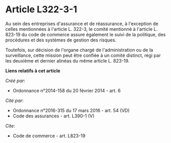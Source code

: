# Article L322-3-1

Au sein des entreprises d'assurance et de réassurance, à l'exception de celles mentionnées à l'article L. 322-3, le comité
mentionné à l'article L. 823-19 du code de commerce assure également le suivi de la politique, des procédures et des systèmes
de gestion des risques. 

Toutefois, sur décision de l'organe chargé de l'administration ou de la surveillance, cette mission peut être confiée à un
comité distinct, régi par les deuxième et dernier alinéas du même article L. 823-19.

**Liens relatifs à cet article**

_Créé par_:

  - Ordonnance n°2014-158 du 20 février 2014 - art. 6

_Cité par_:

  - Ordonnance n°2016-315 du 17 mars 2016 - art. 54 (VD)
  - Code des assurances - art. L390-1 (V)

_Cite_:

  - Code de commerce - art. L823-19

